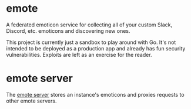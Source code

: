 # emote

A federated emoticon service for collecting all of your custom Slack, Discord, etc. emoticons and discovering new ones.

This project is currently just a sandbox to play around with Go. It's not intended to be deployed as a production app and already has fun security vulnerabilities. Exploits are left as an exercise for the reader.

# emote server

The [emote server](server/README.md) stores an instance's emoticons and proxies requests to other emote servers.
